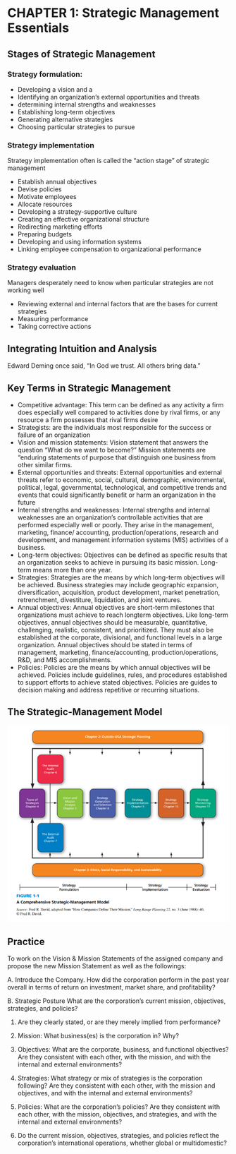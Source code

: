 # CHAPTER 1: Strategic Management Essentials

## Stages of Strategic Management
### Strategy formulation: 
- Developing a vision and a 
- Identifying an organization’s external opportunities and threats
- determining internal strengths and weaknesses
- Establishing long-term objectives
- Generating alternative strategies
- Choosing particular strategies to pursue
### Strategy implementation
Strategy implementation often is called the “action stage” of strategic management

- Establish annual objectives
- Devise policies
- Motivate employees
- Allocate resources
- Developing a strategy-supportive culture
- Creating an effective organizational structure
- Redirecting marketing efforts
- Preparing budgets
- Developing and using information systems
- Linking employee compensation to organizational performance

### Strategy evaluation
Managers desperately need to know when particular strategies are not working well

- Reviewing external and internal factors that are the bases for current strategies
- Measuring performance
- Taking corrective actions

## Integrating Intuition and Analysis
Edward Deming once said, “In God we trust. All others bring data.”

## Key Terms in Strategic Management

- Competitive advantage: This term can be defined as any activity a firm does especially well compared to activities done by rival firms, or any resource a firm possesses that rival firms desire
- Strategists: are the individuals most responsible for the success or failure of an organization
- Vision and mission statements: Vision statement that answers the question “What do we want to become?” Mission statements are “enduring statements of purpose that distinguish one business from other similar firms.
- External opportunities and threats: External opportunities and external threats refer to economic, social, cultural, demographic, environmental, political, legal, governmental, technological, and competitive trends and events that could significantly benefit or harm an organization in the future
- Internal strengths and weaknesses: Internal strengths and internal weaknesses are an organization’s controllable activities that are performed especially well or poorly. They arise in the management, marketing, finance/ accounting, production/operations, research and development, and management information systems (MIS) activities of a business.
- Long-term objectives: Objectives can be defined as specific results that an organization seeks to achieve in pursuing its basic mission. Long-term means more than one year.
- Strategies: Strategies are the means by which long-term objectives will be achieved. Business strategies may include geographic expansion, diversification, acquisition, product development, market penetration, retrenchment, divestiture, liquidation, and joint ventures.
- Annual objectives: Annual objectives are short-term milestones that organizations must achieve to reach longterm objectives. Like long-term objectives, annual objectives should be measurable, quantitative, challenging, realistic, consistent, and prioritized. They must also be established at the corporate, divisional, and functional levels in a large organization. Annual objectives should be stated in terms of management, marketing, finance/accounting, production/operations, R&D, and MIS accomplishments. 
- Policies: Policies are the means by which annual objectives will be achieved. Policies include guidelines, rules, and procedures established to support efforts to achieve stated objectives. Policies are guides to decision making and address repetitive or recurring situations.

## The Strategic-Management Model

![The Strategic-Management Model](images/The%20Strategic-Management%20Model.png)

## Practice
To work on the Vision & Mission Statements of the assigned company and propose the new Mission Statement as well as the followings:

A.	Introduce the Company. How did the corporation perform in the past year overall in terms of return on investment, market share, and profitability?

B.	Strategic Posture What are the corporation’s current mission, objectives, strategies, and policies?

1. Are they clearly stated, or are they merely implied from performance?

2. Mission: What business(es) is the corporation in? Why? 
3. Objectives: What are the corporate, business, and functional objectives? Are they consistent with each other, with the mission, and with the internal and external environments?
4. Strategies: What strategy or mix of strategies is the corporation following? Are they consistent with each other, with the mission and objectives, and with the internal and external environments? 
5. Policies: What are the corporation’s policies? Are they consistent with each other, with the mission, objectives, and strategies, and with the internal and external environments? 
6. Do the current mission, objectives, strategies, and policies reflect the corporation’s international operations, whether global or multidomestic?
